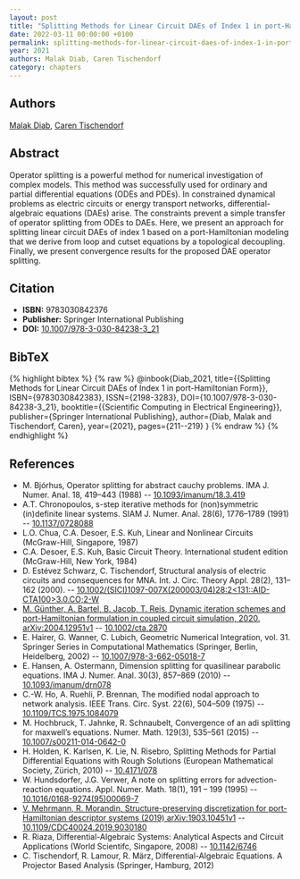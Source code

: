 ```yaml
---
layout: post
title: "Splitting Methods for Linear Circuit DAEs of Index 1 in port-Hamiltonian Form"
date: 2022-03-11 00:00:00 +0100
permalink: splitting-methods-for-linear-circuit-daes-of-index-1-in-port-hamiltonian-form
year: 2021
authors: Malak Diab, Caren Tischendorf
category: chapters
---
```

 
## Authors
[Malak Diab](authors/malak_diab), [Caren Tischendorf](authors/caren_tischendorf)
 
## Abstract
Operator splitting is a powerful method for numerical investigation of complex models. This method was successfully used for ordinary and partial differential equations (ODEs and PDEs). In constrained dynamical problems as electric circuits or energy transport networks, differential-algebraic equations (DAEs) arise. The constraints prevent a simple transfer of operator splitting from ODEs to DAEs. Here, we present an approach for splitting linear circuit DAEs of index 1 based on a port-Hamiltonian modeling that we derive from loop and cutset equations by a topological decoupling. Finally, we present convergence results for the proposed DAE operator splitting.
 
## Citation
- **ISBN:** 9783030842376
- **Publisher:** Springer International Publishing
- **DOI:** [10.1007/978-3-030-84238-3_21](https://doi.org/10.1007/978-3-030-84238-3_21)
 
## BibTeX
{% highlight bibtex %}
{% raw %}
@inbook{Diab_2021,
  title={{Splitting Methods for Linear Circuit DAEs of Index 1 in port-Hamiltonian Form}},
  ISBN={9783030842383},
  ISSN={2198-3283},
  DOI={10.1007/978-3-030-84238-3_21},
  booktitle={{Scientific Computing in Electrical Engineering}},
  publisher={Springer International Publishing},
  author={Diab, Malak and Tischendorf, Caren},
  year={2021},
  pages={211--219}
}
{% endraw %}
{% endhighlight %}
 
## References
- M. Bjórhus, Operator splitting for abstract cauchy problems. IMA J. Numer. Anal. 18, 419–443 (1988) -- [10.1093/imanum/18.3.419](https://doi.org/10.1093/imanum/18.3.419)
- A.T. Chronopoulos, s-step iterative methods for (non)symmetric (in)definite linear systems. SIAM J. Numer. Anal. 28(6), 1776–1789 (1991) -- [10.1137/0728088](https://doi.org/10.1137/0728088)
- L.O. Chua, C.A. Desoer, E.S. Kuh, Linear and Nonlinear Circuits (McGraw-Hill, Singapore, 1987)
- C.A. Desoer, E.S. Kuh, Basic Circuit Theory. International student edition (McGraw-Hill, New York, 1984)
- D. Estévez Schwarz, C. Tischendorf, Structural analysis of electric circuits and consequences for MNA. Int. J. Circ. Theory Appl. 28(2), 131–162 (2000). -- [10.1002/(SICI)1097-007X(200003/04)28:2<131::AID-CTA100>3.0.CO;2-W](https://doi.org/10.1002/(SICI)1097-007X(200003/04)28:2<131::AID-CTA100>3.0.CO;2-W)
- [M. Günther, A. Bartel, B. Jacob, T. Reis, Dynamic iteration schemes and port-Hamiltonian formulation in coupled circuit simulation, 2020. arXiv:2004.12951v1](dynamic-iteration-schemes-and-port-hamiltonian-formulation-in-coupled-differential-algebraic-equation-circuit-simulation) -- [10.1002/cta.2870](https://doi.org/10.1002/cta.2870)
- E. Hairer, G. Wanner, C. Lubich, Geometric Numerical Integration, vol. 31. Springer Series in Computational Mathematics (Springer, Berlin, Heidelberg, 2002) -- [10.1007/978-3-662-05018-7](https://doi.org/10.1007/978-3-662-05018-7)
- E. Hansen, A. Ostermann, Dimension splitting for quasilinear parabolic equations. IMA J. Numer. Anal. 30(3), 857–869 (2010) -- [10.1093/imanum/drn078](https://doi.org/10.1093/imanum/drn078)
- C.-W. Ho, A. Ruehli, P. Brennan, The modified nodal approach to network analysis. IEEE Trans. Circ. Syst. 22(6), 504–509 (1975) -- [10.1109/TCS.1975.1084079](https://doi.org/10.1109/TCS.1975.1084079)
- M. Hochbruck, T. Jahnke, R. Schnaubelt, Convergence of an adi splitting for maxwell’s equations. Numer. Math. 129(3), 535–561 (2015) -- [10.1007/s00211-014-0642-0](https://doi.org/10.1007/s00211-014-0642-0)
- H. Holden, K. Karlsen, K. Lie, N. Risebro, Splitting Methods for Partial Differential Equations with Rough Solutions (European Mathematical Society, Zürich, 2010) -- [10.4171/078](https://doi.org/10.4171/078)
- W. Hundsdorfer, J.G. Verwer, A note on splitting errors for advection-reaction equations. Appl. Numer. Math. 18(1), 191 – 199 (1995) -- [10.1016/0168-9274(95)00069-7](https://doi.org/10.1016/0168-9274(95)00069-7)
- [V. Mehrmann, R. Morandin, Structure-preserving discretization for port-Hamiltonian descriptor systems (2019) arXiv:1903.10451v1](structure-preserving-discretization-for-port-hamiltonian-descriptor-systems) -- [10.1109/CDC40024.2019.9030180](https://doi.org/10.1109/CDC40024.2019.9030180)
- R. Riaza, Differential-Algebraic Systems: Analytical Aspects and Circuit Applications (World Scientifc, Singapore, 2008) -- [10.1142/6746](https://doi.org/10.1142/6746)
- C. Tischendorf, R. Lamour, R. März, Differential-Algebraic Equations. A Projector Based Analysis (Springer, Hamburg, 2012)

